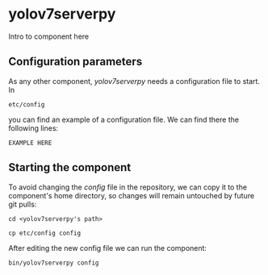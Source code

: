 # yolov7serverpy
Intro to component here


## Configuration parameters
As any other component, *yolov7serverpy* needs a configuration file to start. In
```
etc/config
```
you can find an example of a configuration file. We can find there the following lines:
```
EXAMPLE HERE
```

## Starting the component
To avoid changing the *config* file in the repository, we can copy it to the component's home directory, so changes will remain untouched by future git pulls:

```
cd <yolov7serverpy's path> 
```
```
cp etc/config config
```

After editing the new config file we can run the component:

```
bin/yolov7serverpy config
```
